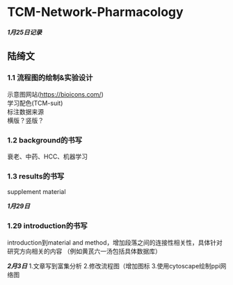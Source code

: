# TCM-Network-Pharmacology

***1月25日记录***

## 陆绮文

### 1.1 流程图的绘制&实验设计

示意图网站(https://bioicons.com/)  
学习配色(TCM-suit)  
标注数据来源  
横版？竖版？

### 1.2 background的书写
衰老、中药、HCC、机器学习

### 1.3 results的书写
supplement material


***1月29日***

### 1.29 introduction的书写

introduction到material and method，增加段落之间的连接性相关性，具体针对研究方向相关的内容
（例如黄芪六一汤包括具体数据库）


***2月3日***
1.文章写到富集分析
2.修改流程图（增加图标
3.使用cytoscape绘制ppi网络图